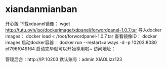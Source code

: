 # xiandanmianban
开心版
下载xdpanel镜像：
wget http://tutu.ovh/iso/dockerimage/xdpanel/forwordpanel-1.0.7.tar
导入docker images：
docker load < /root/forwordpanel-1.0.7.tar
查看镜像ID：
docker images
启动docker容器：
docker run --restart=always -d -p 10203:8080 ef796f049164
启动完毕就可以开始享用啦~ 访问地址：

管理后台：http://IP:10203
默认账号：admin XIAOLIzz123
